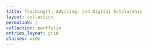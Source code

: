 ```yaml
---
title: Teaching(), Advising, and Digital Scholarship
layout: collection
permalink: /
collection: portfolio
entries_layout: grid
classes: wide
---
```

